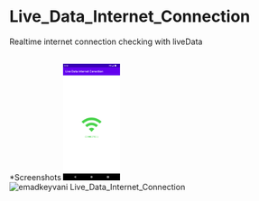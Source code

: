 # Live_Data_Internet_Connection
Realtime internet connection checking with liveData

<br>
*Screenshots

<img alt="emadkeyvani  Live_Data_Internet_Connection" src="/screenshots/Screenshot_1668779541.png" width="20%">

<img alt="emadkeyvani  Live_Data_Internet_Connection" src="/creenshots/Screenshot_1668779548.png" width="20%">
